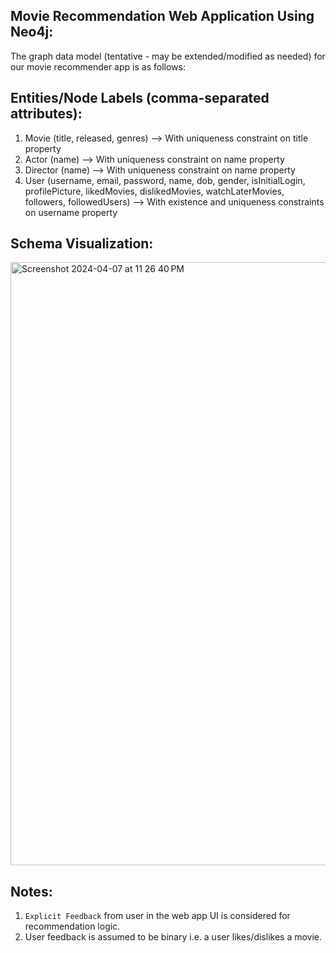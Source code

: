 Movie Recommendation Web Application Using Neo4j:
------------------------------------------------
The graph data model (tentative - may be extended/modified as needed) for our movie recommender app is as follows:

Entities/Node Labels (comma-separated attributes):
--------------------------------------------------
1. Movie (title, released, genres) --> With uniqueness constraint on title property
2. Actor (name) --> With uniqueness constraint on name property
3. Director (name) --> With uniqueness constraint on name property
4. User (username, email, password, name, dob, gender, isInitialLogin, profilePicture, likedMovies, dislikedMovies, watchLaterMovies, followers, followedUsers) --> With existence and uniqueness constraints on username property

Schema Visualization:
---------------------
<img width="965" alt="Screenshot 2024-04-07 at 11 26 40 PM" src="https://github.com/DeviSuryaKumari/CS157C-team6/assets/11540016/9c259988-b817-4c0f-8d99-0281a626fa9f">

Notes:
-----
1. `Explicit Feedback` from user in the web app UI is considered for recommendation logic.
2.  User feedback is assumed to be binary i.e. a user likes/dislikes a movie.
